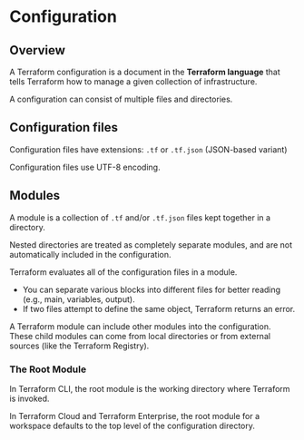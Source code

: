 # Configuration

## Overview

A Terraform configuration is a document in the **Terraform language** that tells Terraform how to manage a given collection of infrastructure.

A configuration can consist of multiple files and directories.


## Configuration files

Configuration files have extensions: `.tf` or `.tf.json` (JSON-based variant)

Configuration files use UTF-8 encoding.


## Modules

A module is a collection of `.tf` and/or `.tf.json` files kept together in a
directory.

Nested directories are treated as completely separate modules, and are not automatically included in the configuration.

Terraform evaluates all of the configuration files in a module.
- You can separate various blocks into different files for better reading (e.g., main, variables, output).
- If two files attempt to define the same object, Terraform returns an error.

A Terraform module can include other modules into the configuration. These child modules can come from local directories or from external sources (like the Terraform Registry).

### The Root Module

In Terraform CLI, the root module is the working directory where Terraform is invoked.

In Terraform Cloud and Terraform Enterprise, the root module for a workspace defaults to the top level of the configuration directory.
